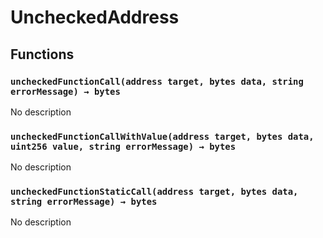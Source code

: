 # UncheckedAddress





## Functions

### `uncheckedFunctionCall(address target, bytes data, string errorMessage) → bytes`
No description


### `uncheckedFunctionCallWithValue(address target, bytes data, uint256 value, string errorMessage) → bytes`
No description


### `uncheckedFunctionStaticCall(address target, bytes data, string errorMessage) → bytes`
No description





